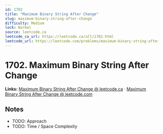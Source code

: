 ```yaml
--- 
id: 1702
title: "Maximum Binary String After Change"
slug: maximum-binary-string-after-change
difficulty: Medium
lock: Normal
source: leetcode.ca
leetcode_ca_url: https://leetcode.ca/all/1702.html
leetcode_url: https://leetcode.com/problems/maximum-binary-string-after-change/
---
```


# 1702. Maximum Binary String After Change

**Links:** [Maximum Binary String After Change @ leetcode.ca](https://leetcode.ca/all/1702.html) · [Maximum Binary String After Change @ leetcode.com](https://leetcode.com/problems/maximum-binary-string-after-change/)

## Notes
- TODO: Approach
- TODO: Time / Space Complexity
